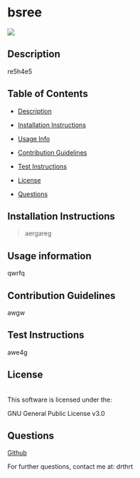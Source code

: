 # bsree 
  <img src=https://img.shields.io/badge/license-GNU-blue>
   
  ## Description  
  re5h4e5 
   
  ## Table of Contents 
  - [Description](#desc)

  - [Installation Instructions](#instr) 

  - [Usage Info](#usage) 

  - [Contribution Guidelines](#contr) 

  - [Test Instructions](#test) 

  - [License](#lic) 

  - [Questions](#ques) 

   
  <a name="instr"></a> 
  ## Installation Instructions 
   
  >aergareg 
   
  ## Usage information 
  <a name="usage"></a>  
   
  qwrfq 
   
  ## Contribution Guidelines 
  <a name="contr"></a>  
   
  awgw 
   
  ## Test Instructions 
  <a name="test"></a>  
   
  awe4g 
   
  ## License 
  <a name="lic"></a>  
  This software is licensed under the: 

  GNU General Public License v3.0 
   
  ## Questions 
  <a name="ques"></a>  
   
  [Github](#https://www.github.com/trhr5h) 

  For further questions, contact me at: drthrt 
